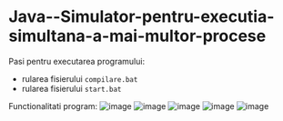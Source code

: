 # Java--Simulator-pentru-executia-simultana-a-mai-multor-procese
Pasi pentru executarea programului:

* rularea fisierului `compilare.bat`
* rularea fisierului `start.bat`

Functionalitati program:
![image](https://user-images.githubusercontent.com/100370121/163688668-ecf5a877-e140-4887-a8e8-2a9c7a6f4e23.png)
![image](https://user-images.githubusercontent.com/100370121/163688721-70863dd6-27d2-4cb7-93a2-3a657f75168b.png)
![image](https://user-images.githubusercontent.com/100370121/163688893-38c8d272-10db-4e9f-92df-e706727d1dc7.png)
![image](https://user-images.githubusercontent.com/100370121/163688908-cb2e8824-12b7-4de1-8e62-f80d3c51494c.png)
![image](https://user-images.githubusercontent.com/100370121/163688801-6e88e609-3f46-4081-a920-20c0a0e2cabb.png)



